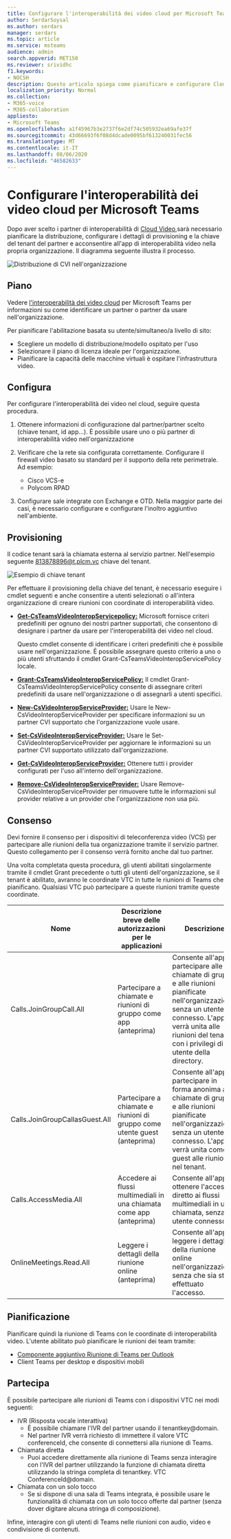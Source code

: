 ```yaml
---
title: Configurare l'interoperabilità dei video cloud per Microsoft Teams
author: SerdarSoysal
ms.author: serdars
manager: serdars
ms.topic: article
ms.service: msteams
audience: admin
search.appverid: MET150
ms.reviewer: srividhc
f1.keywords:
- NOCSH
description: Questo articolo spiega come pianificare e configurare Cloud Video Interoperabilità per gli utenti dell'organizzazione.
localization_priority: Normal
ms.collection:
- M365-voice
- M365-collaboration
appliesto:
- Microsoft Teams
ms.openlocfilehash: a1f45967b3e2737f6e2df74c505932ea69afe37f
ms.sourcegitcommit: 43d66693f6f08d4dcade0095bf613240031fec56
ms.translationtype: MT
ms.contentlocale: it-IT
ms.lasthandoff: 08/06/2020
ms.locfileid: "46582633"
---
```

# <a name="set-up-cloud-video-interop-for-microsoft-teams"></a>Configurare l'interoperabilità dei video cloud per Microsoft Teams

Dopo aver scelto i partner di interoperabilità di [Cloud Video,](cloud-video-interop.md)sarà necessario pianificare la distribuzione, configurare i dettagli di provisioning e la chiave del tenant del partner e acconsentire all'app di interoperabilità video nella propria organizzazione. Il diagramma seguente illustra il processo. 

![Distribuzione di CVI nell'organizzazione](media/deploying-cvi.png)

## <a name="plan"></a>Piano

Vedere [l'interoperabilità dei video cloud](cloud-video-interop.md) per Microsoft Teams per informazioni su come identificare un partner o partner da usare nell'organizzazione. 

Per pianificare l'abilitazione basata su utente/simultaneo/a livello di sito: 

- Scegliere un modello di distribuzione/modello ospitato per l'uso
- Selezionare il piano di licenza ideale per l'organizzazione. 
- Pianificare la capacità delle macchine virtuali è ospitare l'infrastruttura video.

## <a name="configure"></a>Configura 

Per configurare l'interoperabilità dei video nel cloud, seguire questa procedura. 

1. Ottenere informazioni di configurazione dal partner/partner scelto (chiave tenant, id app...). È possibile usare uno o più partner di interoperabilità video nell'organizzazione 

2. Verificare che la rete sia configurata correttamente. Configurare il firewall video basato su standard per il supporto della rete perimetrale. Ad esempio: 
    - Cisco VCS-e                  
    - Polycom RPAD

3. Configurare sale integrate con Exchange e OTD. Nella maggior parte dei casi, è necessario configurare e configurare l'inoltro aggiuntivo nell'ambiente.


## <a name="provision"></a>Provisioning
 
Il codice tenant sarà la chiamata esterna al servizio partner. Nell'esempio seguente 813878896@t.plcm.vc chiave del tenant. 

![Esempio di chiave tenant](media/tenant-key-example.png) 

Per effettuare il provisioning della chiave del tenant, è necessario eseguire i cmdlet seguenti e anche consentire a utenti selezionati o all'intera organizzazione di creare riunioni con coordinate di interoperabilità video.

 
- **[Get-CsTeamsVideoInteropServicepolicy:](https://docs.microsoft.com/powershell/module/skype/get-csteamsvideointeropservicepolicy)** Microsoft fornisce criteri predefiniti per ognuno dei nostri partner supportati, che consentono di designare i partner da usare per l'interoperabilità dei video nel cloud.

    Questo cmdlet consente di identificare i criteri predefiniti che è possibile usare nell'organizzazione. È possibile assegnare questo criterio a uno o più utenti sfruttando il cmdlet Grant-CsTeamsVideoInteropServicePolicy locale.
 
- **[Grant-CsTeamsVideoInteropServicePolicy:](https://docs.microsoft.com/powershell/module/skype/grant-csteamsvideointeropservicepolicy)** Il cmdlet Grant-CsTeamsVideoInteropServicePolicy consente di assegnare criteri predefiniti da usare nell'organizzazione o di assegnarli a utenti specifici.
 
- **[New-CsVideoInteropServiceProvider:](https://docs.microsoft.com/powershell/module/skype/new-csvideointeropserviceprovider)** Usare le New-CsVideoInteropServiceProvider per specificare informazioni su un partner CVI supportato che l'organizzazione vuole usare.
 
- **[Set-CsVideoInteropServiceProvider:](https://docs.microsoft.com/powershell/module/skype/set-csvideointeropserviceprovider)** Usare le Set-CsVideoInteropServiceProvider per aggiornare le informazioni su un partner CVI supportato utilizzato dall'organizzazione.
 
- **[Get-CsVideoInteropServiceProvider:](https://docs.microsoft.com/powershell/module/skype/get-csvideointeropserviceprovider)** Ottenere tutti i provider configurati per l'uso all'interno dell'organizzazione.
 
- **[Remove-CsVideoInteropServiceProvider:](https://docs.microsoft.com/powershell/module/skype/remove-csvideointeropserviceprovider)** Usare Remove-CsVideoInteropServiceProvider per rimuovere tutte le informazioni sul provider relative a un provider che l'organizzazione non usa più.  
 
## <a name="consent"></a>Consenso

Devi fornire il consenso per i dispositivi di teleconferenza video (VCS) per partecipare alle riunioni della tua organizzazione tramite il servizio partner. Questo collegamento per il consenso verrà fornito anche dal tuo partner.  
 
Una volta completata questa procedura, gli utenti abilitati singolarmente tramite il cmdlet Grant precedente o tutti gli utenti dell'organizzazione, se il tenant è abilitato, avranno le coordinate VTC in tutte le riunioni di Teams che pianificano. Qualsiasi VTC può partecipare a queste riunioni tramite queste coordinate.


|Nome|Descrizione breve delle autorizzazioni per le applicazioni| Descrizione|
|--|--|---|
|Calls.JoinGroupCall.All|Partecipare a chiamate e riunioni di gruppo come app (anteprima)|Consente all'app di partecipare alle chiamate di gruppo e alle riunioni pianificate nell'organizzazione, senza un utente connesso.  L'app verrà unita alle riunioni del tenant con i privilegi di un utente della directory.|
|Calls.JoinGroupCallasGuest.All|Partecipare a chiamate e riunioni di gruppo come utente guest (anteprima)|Consente all'app di partecipare in forma anonima alle chiamate di gruppo e alle riunioni pianificate nell'organizzazione, senza un utente connesso.  L'app verrà unita come guest alle riunioni nel tenant.|
|Calls.AccessMedia.All|Accedere ai flussi multimediali in una chiamata come app (anteprima)|Consente all'app di ottenere l'accesso diretto ai flussi multimediali in una chiamata, senza un utente connesso.|
|OnlineMeetings.Read.All|Leggere i dettagli della riunione online (anteprima)|Consente all'app di leggere i dettagli della riunione online nell'organizzazione, senza che sia stato effettuato l'accesso.|

## <a name="schedule"></a>Pianificazione

Pianificare quindi la riunione di Teams con le coordinate di interoperabilità video. L'utente abilitato può pianificare le riunioni dei team tramite:
- [Componente aggiuntivo Riunione di Teams per Outlook](teams-add-in-for-outlook.md)
- Client Teams per desktop e dispositivi mobili


## <a name="join"></a>Partecipa

È possibile partecipare alle riunioni di Teams con i dispositivi VTC nei modi seguenti:
 
- IVR (Risposta vocale interattiva)
    - È possibile chiamare l'IVR del partner usando il tenantkey@domain. 
    - Nel partner IVR verrà richiesto di immettere il valore VTC conferenceId, che consente di connettersi alla riunione di Teams.
- Chiamata diretta
    - Puoi accedere direttamente alla riunione di Teams senza interagire con l'IVR del partner utilizzando la funzione di chiamata diretta utilizzando la stringa completa di tenantkey. VTC ConferenceId@domain.
- Chiamata con un solo tocco
    - Se si dispone di una sala di Teams integrata, è possibile usare le funzionalità di chiamata con un solo tocco offerte dal partner (senza dover digitare alcuna stringa di composizione).

Infine, interagire con gli utenti di Teams nelle riunioni con audio, video e condivisione di contenuti. 
